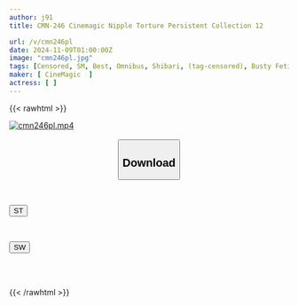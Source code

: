 ```yaml
---
author: j91
title: CMN-246 Cinemagic Nipple Torture Persistent Collection 12

url: /v/cmn246pl
date: 2024-11-09T01:00:00Z
image: "cmn246pl.jpg"
tags: [Censored, SM, Best, Omnibus, Shibari, (tag-censored), Busty Fetish	]
maker: [ CineMagic  ]
actress: [ ]
---
```



{{< rawhtml >}}

<div class="video" data-videoid="3Pk6oq36daTa88">
    <a href="javascript:;">
        <img src="/v/cmn246pl/cmn246pl.jpg" width="WIDTH" height="HEIGHT" alt="cmn246pl.mp4" loading="lazy">
    </a>
</div>

<script type="text/javascript" src="https://j91.asia/asset/on-demand-st.js"></script>

<br>
  <link rel="stylesheet" href="https://j91.asia/asset/bs5.css">
  
  <center>
  <button class="btn btn-primary" type="button" data-bs-toggle="collapse" data-bs-target=".multi-collapse" aria-expanded="false" aria-controls="multiCollapseExample1 multiCollapseExample2"><h2>Download</h2></button></center>
</p>
<div class="row">
  <div class="col">
    <div class="collapse multi-collapse" id="multiCollapseExample1">
      <div class="card card-body">
	      	      <br>
<div class="buttons">  
<p><a href="/v/cmn246pl/st.html" target="_blank"><button class="btn-hover color-3"><i class="fa fa-download"></i> ST</button></a></p></div>
    </div>
  </div>
</div>
  <div class="col">
    <div class="collapse multi-collapse" id="multiCollapseExample2">
      <div class="card card-body">
	      <br>
<div class="buttons">
<p><a href="/v/cmn246pl/sw.html" target="_blank"><button class="btn-hover color-2"><i class="fa fa-download"></i> SW</button></a></p></div>
<br><br>
      </div>
    </div>
  </div>
</div>

{{< /rawhtml >}}